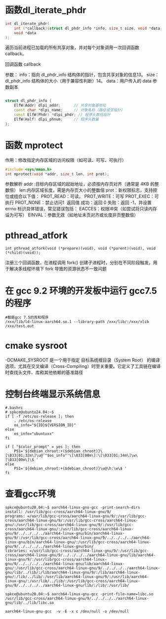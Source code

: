 # 函数dl_iterate_phdr 

```c++
int dl_iterate_phdr(
    int (*callback)(struct dl_phdr_info *info, size_t size, void *data),
    void *data
);
```
遍历当前进程已加载的所有共享对象，并对每个对象调用一次回调函数 callback。

回调函数 callback‌

‌参数‌：
info：指向 dl_phdr_info 结构体的指针，包含共享对象的信息‌13。
size：dl_phdr_info 结构体的大小（用于兼容性判断）‌14。
data：用户传入的 data 参数副本‌
```c++

struct dl_phdr_info {
    ElfW(Addr) dlpi_addr;      // 共享对象基地址
    const char *dlpi_name;     // 对象名称（路径或空指针）
    const ElfW(Phdr) *dlpi_phdr; // 程序头数组指针
    ElfW(Half) dlpi_phnum;     // 程序头数量
};
```

# 函数 mprotect 
‌作用‌：修改指定内存区域的访问权限（如可读、可写、可执行）‌

```c++
#include <sys/mman.h>  
int mprotect(void *addr, size_t len, int prot);  
```
‌参数解析‌
‌addr‌ :目标内存区域的起始地址，必须按内存页对齐（通常是 4KB 的整数倍）
‌len‌:内存区域长度，需是内存页大小的整数倍
‌prot‌：新权限标志，支持按位或组合以下值：
PROT_READ：可读。
PROT_WRITE：可写
PROT_EXEC：可执行
PROT_NONE：禁止访问‌1
‌
返回值‌
‌成功‌：返回 0
‌失败‌：返回 -1，并设置 errno 标识具体错误，常见错误包括：
EACCES：权限冲突（如尝试将只读内存设为可写）
EINVAL：参数无效（如地址未页对齐或长度非页整数倍）

# pthread_atfork
```
int pthread_atfork(void (*prepare)(void), void (*parent)(void), void (*child)(void));
```
注册三个回调函数，在进程调用 fork() 创建子进程时，分别在不同阶段触发，用于解决多线程环境下 fork 导致的资源状态不一致问题‌



# 在 gcc 9.2 环境的开发板中运行 gcc7.5的程序

```
#都是gcc 7.5的库和程序
/xxx/lib/ld-linux-aarch64.so.1 --library-path /xxx/lib/:/xxx/xlib /xxx/test.out
```

# cmake sysroot
-DCMAKE_SYSROOT 是一个用于指定 ‌目标系统根目录（System Root）‌ 的编译选项，尤其在交叉编译（Cross-Compiling）时至关重要。它定义了工具链在编译时查找头文件、库和其他依赖的基准路径



# 控制台终端显示系统信息
```shell
#.bashrc
# spkce@ubuntu24.04:~$
if [ -f /etc/os-release ]; then
    . /etc/os-release
    os_info="${ID}${VERSION_ID}"
else
    os_info="ubuntuxx"
fi

if [ "$color_prompt" = yes ]; then
    PS1='${debian_chroot:+($debian_chroot)}\[\033[01;32m\]\u@'"$os_info"'\[\033[00m\]:\[\033[01;34m\]\w\[\033[00m\]\$ '
else
    PS1='${debian_chroot:+($debian_chroot)}\u@\h:\w\$ '
fi
```

# 查看gcc环境
```
spkce@ubuntu20.04:~$ aarch64-linux-gnu-gcc -print-search-dirs
install: /usr/lib/gcc-cross/aarch64-linux-gnu/9/
programs: =/usr/lib/gcc-cross/aarch64-linux-gnu/9/:/usr/lib/gcc-cross/aarch64-linux-gnu/9/:/usr/lib/gcc-cross/aarch64-linux-gnu/:/usr/lib/gcc-cross/aarch64-linux-gnu/9/:/usr/lib/gcc-cross/aarch64-linux-gnu/:/usr/lib/gcc-cross/aarch64-linux-gnu/9/../../../../aarch64-linux-gnu/bin/aarch64-linux-gnu/9/:/usr/lib/gcc-cross/aarch64-linux-gnu/9/../../../../aarch64-linux-gnu/bin/aarch64-linux-gnu/:/usr/lib/gcc-cross/aarch64-linux-gnu/9/../../../../aarch64-linux-gnu/bin/
libraries: =/usr/lib/gcc-cross/aarch64-linux-gnu/9/:/usr/lib/gcc-cross/aarch64-linux-gnu/9/../../../../aarch64-linux-gnu/lib/aarch64-linux-gnu/9/:/usr/lib/gcc-cross/aarch64-linux-gnu/9/../../../../aarch64-linux-gnu/lib/aarch64-linux-gnu/:/usr/lib/gcc-cross/aarch64-linux-gnu/9/../../../../aarch64-linux-gnu/lib/../lib/:/lib/aarch64-linux-gnu/9/:/lib/aarch64-linux-gnu/:/lib/../lib/:/usr/lib/aarch64-linux-gnu/9/:/usr/lib/aarch64-linux-gnu/:/usr/lib/../lib/:/usr/lib/gcc-cross/aarch64-linux-gnu/9/../../../../aarch64-linux-gnu/lib/:/lib/:/usr/lib/
```
```
spkce@ubuntu20.04:~$ aarch64-linux-gnu-gcc -print-file-name=libc.so
/usr/lib/gcc-cross/aarch64-linux-gnu/9/../../../../aarch64-linux-gnu/lib/../lib/libc.so
```
```
aarch64-linux-gnu-gcc  -v -E -x c /dev/null -o /dev/null
```